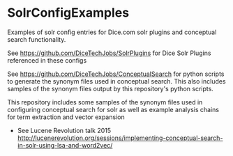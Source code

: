 # SolrConfigExamples
Examples of solr config entries for Dice.com solr plugins and conceptual search functionality.

See https://github.com/DiceTechJobs/SolrPlugins for Dice Solr Plugins referenced in these configs

See https://github.com/DiceTechJobs/ConceptualSearch for python scripts to generate the synonym files used in conceptual search. This also includes samples of the synonym files output by this repository's python scripts.

This repository includes some samples of the synonym files used in configuring conceptual search for solr as well as example analysis chains for term extraction and vector expansion
  * See Lucene Revolution talk 2015 http://lucenerevolution.org/sessions/implementing-conceptual-search-in-solr-using-lsa-and-word2vec/
